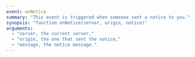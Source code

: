 ```yaml
---
event: onNotice
summary: "This event is triggered when someone sent a notice to you."
synopsis: "function onNotice(server, origin, notice)"
arguments:
  - "server, the current server,"
  - "origin, the one that sent the notice,"
  - "message, the notice message."
---
```

